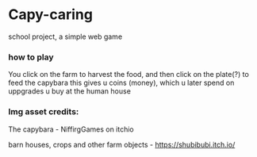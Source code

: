 # Capy-caring
school project, a simple web game

### how to play

You click on the farm to harvest the food, and then click on the plate(?) to feed the capybara
this gives u coins (money), which u later spend on uppgrades u buy at the human house

### Img asset credits:

The capybara - NiffirgGames on itchio 

barn houses, crops and other farm objects - https://shubibubi.itch.io/

